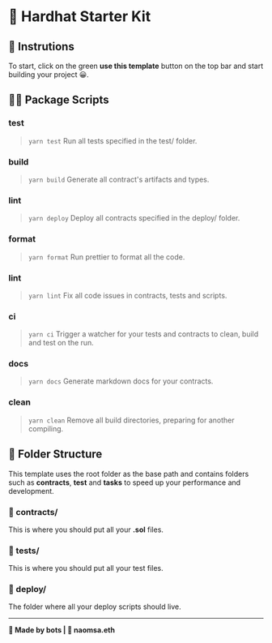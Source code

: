 # 🎎 Hardhat Starter Kit

## 🎫 Instrutions

To start, click on the green **use this template** button on the top bar and start building your project 😀.

## 👨‍💻 Package Scripts

### test

> `yarn test`
> Run all tests specified in the test/ folder.

### build

> `yarn build`
> Generate all contract's artifacts and types.

### lint

> `yarn deploy`
> Deploy all contracts specified in the deploy/ folder.

### format

> `yarn format`
> Run prettier to format all the code.

### lint

> `yarn lint`
> Fix all code issues in contracts, tests and scripts.

### ci

> `yarn ci`
> Trigger a watcher for your tests and contracts to clean, build and test on the run.

### docs

> `yarn docs`
> Generate markdown docs for your contracts.

### clean

> `yarn clean`
> Remove all build directories, preparing for another compiling.

## 🌲 Folder Structure

This template uses the root folder as the base path and contains folders such as **contracts**, **test** and **tasks** to speed up your performance and development.

### 📘 contracts/

This is where you should put all your **.sol** files.

### 🧪 tests/

This is where you should put all your test files.

### 🚀 deploy/

The folder where all your deploy scripts should live.

---

**🤖 Made by bots | 🔬 naomsa.eth**
